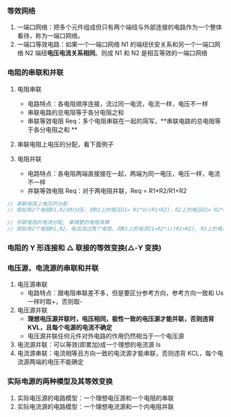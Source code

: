 ### 等效网络

1.  一端口网络：把多个元件组成但只有两个端纽与外部连接的电路作为一个整体看待，称为一端口网络。
2.  一端口等效电路：如果一个一端口网络 N1 的端纽伏安关系和另一个一端口网络 N2 端纽**电压电流关系相同**。则成 N1 和 N2 是相互等效的一端口网络

### 电阻的串联和并联

1. 电阻串联

   - 电路特点：各电阻顺序连接，流过同一电流，电流一样，电压不一样
   - 串联电路的总电阻等于各分电阻之和
   - 串联等效电阻 Req：多个电阻串联在一起的简写，**串联电路的总电阻等于各分电阻之和 **

2. 串联电阻上电压的分配，看下面例子
3. 电阻并联
   - 电路特点：各电阻两端直接接在一起，两端为同一电压，电压一样，电流不一样
   - 并联等效电阻 Req：对于两电阻并联，Req = R1\*R2/R1+R2

```js
// 串联电阻上电压的分配
// 假如有2个电阻R1,R2对U分压，则R1上的电压U1= R1*U/(R1+R2)，R2上的电压U2= R2*U/(R1+R2)

// 并联电阻的电流分配, 拿隔壁的电阻来算
// 假如有2个电阻R1,R2，电流流过两个电阻，则R1上的电流I1=R2*i/(R1+R2), R1上的电流I2=R1*i/(R1+R2)
```

### 电阻的 Y 形连接和 △ 联接的等效变换(△-Y 变换)

### 电压源，电流源的串联和并联

1. 电压源串联
   - 电路特点：跟电阻串联差不多，但是要区分参考方向，参考方向一致和 Us 一样时取+，否则取-
2. 电压源并联
   - **理想电压源并联时，电压相同，极性一致的电压源才能并联，否则违背 KVL，且每个电源的电流不确定**
   - 电压源并联任何元件对外电路的作用仍然相当于一个电压源
3. 电流源并联：可以等效(即累加)成一个理想的电流源 Is
4. 电流源串联：电流相等且方向一致的电流源才能串联，否则违背 KCL，每个电流源两端的电压不能确定

### 实际电源的两种模型及其等效变换

1. 实际电压源的电路模型：一个理想电压源和一个电阻的串联
2. 实际电流源的电路模型：一个理想电流源和一个内电阻并联
